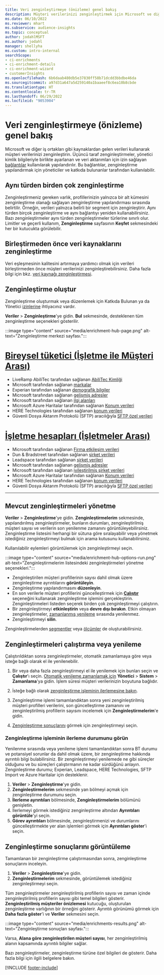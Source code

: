 ```yaml
---
title: Veri zenginleştirmeye (önizleme) genel bakış
description: Müşteri verilerinizi zenginleştirmek için Microsoft ve diğer üçüncü taraf hizmetlerin yeteneklerini kullanın.
ms.date: 06/10/2022
ms.reviewer: mhart
ms.subservice: audience-insights
ms.topic: conceptual
author: jodahlMSFT
ms.author: jodahl
manager: shellyha
ms.custom: intro-internal
searchScope:
- ci-enrichments
- ci-enrichment-details
- ci-enrichment-wizard
- customerInsights
ms.openlocfilehash: 6b6daab480db5e37830ff58b71dcdd3bbdbe46da
ms.sourcegitcommit: a97d31a647a5d259140a1baaeef8c6ea10b8cbde
ms.translationtype: HT
ms.contentlocale: tr-TR
ms.lasthandoff: 06/29/2022
ms.locfileid: "9053904"
---
```

# <a name="data-enrichment-preview-overview"></a>Veri zenginleştirmeye (önizleme) genel bakış

Microsoft ve diğer iş ortakları gibi kaynaklardan gelen verileri kullanarak müşteri verilerinizi zenginleştirin. Üçüncü taraf zenginleştirmeler, yönetici kimlik bilgileriyle birlikte ayarlanan ve veri aktarımları için izin sağlayan [bağlantılar](connections.md) kullanılarak yapılandırılır. Bu bağlantılar, zenginleştirme yapılandırmak için yöneticiler ve katkıda bulunanlar tarafından kullanılabilir.  

## <a name="multiple-enrichments-of-the-same-type"></a>Aynı türden birden çok zenginleştirme

Zenginleştirmeniz gereken varlık, profillerinizin yalnızca bir alt kümesini zenginleştirme olanağı sağlayan zenginleştirme yapılandırması sırasında belirtilir. Örneğin, verileri yalnızca belirli bir segment için zenginleştirir. Aynı türden birçok zenginleştirme ve aynı bağlantıyı yeniden kullanabilirsiniz. Bazı zenginleştirmeler aynı türden zenginleştirmeler türlerine sınırlı olur. Limitler ve geçerli kullanım, **Zenginleştirme** sayfasının **Keşfet** sekmesindeki her bir kutucukta görülebilir.

## <a name="enrich-data-sources-before-unification"></a>Birleştirmeden önce veri kaynaklarını zenginleştirme

Veri eşleşmesinin kalitesini artırmaya yardımcı olmak için verileri birleştirmeden önce müşteri verilerinizi zenginleştirebilirsiniz. Daha fazla bilgi için bkz. [veri kaynağı zenginleştirmesi](data-sources-enrichment.md).

## <a name="create-an-enrichment"></a>Zenginleştirme oluştur

Zenginleştirme oluşturmak veya düzenlemek için Katkıda Bulunan ya da Yönetici [izinlerine](permissions.md) ihtiyacınız vardır.

**Veriler** > **Zenginleştirme**'ye gidin. **Bul** sekmesinde, desteklenen tüm zenginleştirme seçenekleri gösterilir.

:::image type="content" source="media/enrichment-hub-page.png" alt-text="Zenginleştirme merkezi sayfası.":::

# <a name="individual-consumers-b-to-c"></a>[Bireysel tüketici (İşletme ile Müşteri Arası)](#tab/b2c)

- LiveRamp AbiliTec tarafından sağlanan [AbiliTec Kimliği](enrichment-liveramp.md)
- Microsoft tarafından sağlanan [markalar](enrichment-microsoft.md)
- Experian tarafından sağlanan [demografik bilgiler](enrichment-experian.md)
- Microsoft tarafından sağlanan [gelişmiş adresler](enrichment-enhanced-addresses.md)
- Microsoft tarafından sağlanan [ilgi alanları](enrichment-microsoft.md)
- Microsoft Azure Haritalar tarafından sağlanan [Konum verileri](enrichment-azure-maps.md)
- HERE Technologies tarafından sağlanan [konum verileri](enrichment-here.md)
- Güvenli Dosya Aktarım Protokolü (SFTP) aracılığıyla [SFTP özel verileri](enrichment-SFTP-custom-import.md)

# <a name="business-accounts-b-to-b"></a>[İşletme hesapları (İşletmeler Arası)](#tab/b2b)

- Microsoft tarafından sağlanan [Firma etkileşim verileri](enrichment-office.md)
- Dun & Bradstreet tarafından sağlanan [şirket verileri](enrichment-dnb.md)
- Leadspace tarafından sağlanan [şirket verileri](enrichment-leadspace.md)
- Microsoft tarafından sağlanan [gelişmiş adresler](enrichment-enhanced-addresses.md)
- Microsoft tarafından sağlanan [iyileştirilmiş şirket verileri](enrichment-enhanced-company-data.md)
- Microsoft Azure Haritalar tarafından sağlanan [Konum verileri](enrichment-azure-maps.md)
- HERE Technologies tarafından sağlanan [konum verileri](enrichment-here.md)
- Güvenli Dosya Aktarım Protokolü (SFTP) aracılığıyla [SFTP özel verileri](enrichment-SFTP-custom-import.md)

---

## <a name="manage-existing-enrichments"></a>Mevcut zenginleştirmeleri yönetme

**Veriler** > **Zenginleştirme**'ye gidin. **Zenginleştirmelerim** sekmesinde, yapılandırılmış zenginleştirmeler, bunların durumları, zenginleştirilmiş müşteri sayısı ve verilerin son yenilenme zamanını görüntüleyebilirsiniz. Zenginleştirme listesini herhangi bir sütuna göre sıralayabilir veya yönetmek istediğiniz zenginleştirmeyi bulmak için arama kutusunu kullanabilirsiniz.

Kullanılabilir eylemleri görüntülemek için zenginleştirmeyi seçin.

:::image type="content" source="media/enrichment-hub-options-run.png" alt-text="Zenginleştirmelerim listesindeki zenginleştirmeleri yönetme seçenekleri.":::

- Zenginleştirilen müşteri profillerinin sayısı dahil olmak üzere zenginleştirme ayrıntılarını **görüntüleyin**.
- Zenginleştirme yapılandırmasını **düzenleyin**.
- En son verilerle müşteri profillerini güncelleştirmek için [**Çalıştır**](#run-or-refresh-enrichments) seçeneğini kullanarak zenginleştirme işlemini gerçekleştirin. Zenginleştirmeleri listeden seçerek birden çok zenginleştirmeyi çalıştırın.
- Bir zenginleştirmeyi **etkinleştirin** veya **devre dışı bırakın**. Etkin olmayan zenginleştirmeler, [zamanlanmış yenileme](system.md#schedule-tab) sırasında yenilenmez.
- Zenginleştirmeyi **silin**.

Zenginleştirmelerden [segmentler](segments.md) veya [ölçümler](measures.md) de oluşturabilirsiniz.

## <a name="run-or-refresh-enrichments"></a>Zenginleştirmeleri çalıştırma veya yenileme

Çalıştırıldıktan sonra zenginleştirmeler, otomatik zamanlamaya göre veya isteğe bağlı olarak el ile yenilenebilir.

1. Bir veya daha fazla zenginleştirmeyi el ile yenilemek için bunları seçin ve **Çalıştır**'ı seçin. [Otomatik yenileme zamanlamak için](system.md#schedule-tab) **Yönetici** > **Sistem** > **Zamanlama**'ya gidin. İşlem süresi müşteri verilerinizin boyutuna bağlıdır.

1. İsteğe bağlı olarak [zenginleştirme işleminin ilerlemesine bakın](#see-the-progress-of-the-enrichment-process).

1. Zenginleştirme işlemi tamamlandıktan sonra yeni zenginleştirilmiş müşteri profilleri verilerini, son güncelleştirme zamanını ve zenginleştirilmiş profillerin sayısını incelemek için **Zenginleştirmelerim**'e gidin.

1. [Zenginleştirme sonuçlarını](#view-enrichment-results) görmek için zenginleştirmeyi seçin.

### <a name="see-the-progress-of-the-enrichment-process"></a>Zenginleştirme işleminin ilerleme durumunu görün

Yenilenme sırasında veya yenileme işlemi tamamlandıktan sonra BT durumu ve potansiyel sorunlar da dahil olmak üzere, bir zenginleştirme hakkında ayrıntılı bilgi bulabilirsiniz. Bir zenginleştirmeyi yenilemede ne gibi süreçler olduğunu ve bu süreçleri çalıştırmanın ne kadar sürdüğünü anlayın. Zenginleştirme durumu; Experian, Leadspace, HERE Technologies, SFTP Import ve Azure Haritalar için desteklenir.

1. **Veriler** > **Zenginleştirme**'ye gidin.
1. **Zenginleştirmelerim** sekmesinde yan bölmeyi açmak için zenginleştirme durumunu seçin.
1. **İlerleme ayrıntıları** bölmesinde, **Zenginleştirmelerim** bölümünü genişletin.
1. İlerlemeyi görmek istediğiniz zenginleştirme altından **Ayrıntıları görüntüle**'yi seçin.
1. **Görev ayrıntıları** bölmesinde, zenginleştirmenizi ve durumlarını güncelleştirmekte yer alan işlemleri görmek için **Ayrıntıları göster**'i seçin.

## <a name="view-enrichment-results"></a>Zenginleştirme sonuçlarını görüntüleme

Tamamlanan bir zenginleştirme çalıştırmasından sonra, zenginleştirme sonuçlarını inceleyin.

1. **Veriler** > **Zenginleştirme**'ye gidin.
1. **Zenginleştirmelerim** sekmesinde, görüntülemek istediğiniz zenginleştirmeyi seçin.

Tüm zenginleştirmeler zenginleştirilmiş profillerin sayısı ve zaman içinde zenginleştirilmiş profillerin sayısı gibi temel bilgileri gösterir. **Zenginleştirilmiş müşteriler önizlemesi** kutucuğu, oluşturulan zenginleştirme varlığının bir örneğini gösterir. Ayrıntılı görünümü görmek için **Daha fazla göster**'i ve **Veriler** sekmesini seçin.

:::image type="content" source="media/enrichments-results.png" alt-text="Zenginleştirme sonuçları sayfası.":::

Varsa, **Alana göre zenginleştirilen müşteri sayısı**, her zenginleştirilmiş alanın kapsamında ayrıntılı bilgiler sağlar.

Bazı zenginleştirmeler, zenginleştirme türüne özel bilgileri de gösterir. Daha fazla bilgi için ilgili belgelere bakın.

[!INCLUDE [footer-include](includes/footer-banner.md)]
